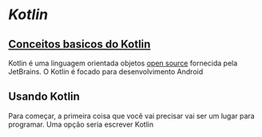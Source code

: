 # *Kotlin*

## [Conceitos basicos do Kotlin](https://blog.teamtreehouse.com/absolute-beginners-guide-kotlin)
Kotlin é uma linguagem orientada objetos [open source](https://github.com/JetBrains/kotlin) fornecida pela JetBrains. O Kotlin é focado para desenvolvimento Android 

## Usando Kotlin
Para começar, a primeira coisa que você vai precisar vai ser um lugar para programar. Uma opção seria escrever Kotlin 



